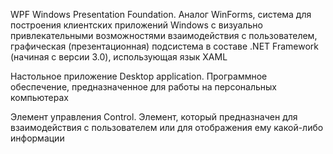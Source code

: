 WPF
Windows Presentation Foundation. Аналог WinForms, система для построения клиентских приложений Windows с визуально привлекательными возможностями взаимодействия с пользователем, графическая (презентационная) подсистема в составе .NET Framework (начиная с версии 3.0), использующая язык XAML

Настольное приложение
Desktop application. Программное обеспечение, предназначенное для работы на персональных компьютерах

Элемент управления
Control. Элемент, который предназначен для взаимодействия с пользователем или для отображения ему какой-либо информации

